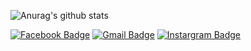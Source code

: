 ![Anurag's github stats](https://github-readme-stats.vercel.app/api?username=hallowing&theme=material-palenight)

[![Facebook Badge](https://img.shields.io/badge/facebook-1877f2?style=flat-square&logo=facebook&logoColor=white&linkhttps://www.facebook.com/profile.php?id=100012454239777)](https://www.facebook.com/profile.php?id=100012454239777)
 [![Gmail Badge](https://img.shields.io/badge/Gmail-d14836?style=flat-square&logo=Gmail&logoColor=white&link=mailto:dlwp7581@gmail.com)](mailto:dlwp7581@gmail.com)
 [![Instargram Badge](https://img.shields.io/badge/instagram-e4405f?style=flat-square&logo=instagram&logoColor=white&link=https://www.instagram.com/schan_x_x/)](https://www.instagram.com/schan_x_x/)

<!--
**ha11owing/ha11owing** is a ✨ _special_ ✨ repository because its `README.md` (this file) appears on your GitHub profile.

Here are some ideas to get you started:

- 🔭 I’m currently working on ...
- 🌱 I’m currently learning ...
- 👯 I’m looking to collaborate on ...
- 🤔 I’m looking for help with ...
- 💬 Ask me about ...
- 📫 How to reach me: ...
- 😄 Pronouns: ...
- ⚡ Fun fact: ...
-->
